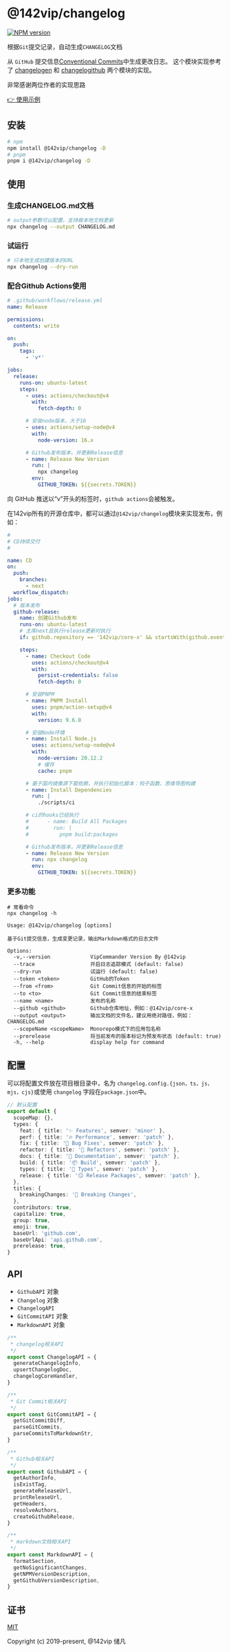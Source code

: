 # @142vip/changelog

[![NPM version](https://img.shields.io/npm/v/@142vip/changelog?labelColor=0b3d52&color=1da469&label=version)](https://www.npmjs.com/package/@142vip/changelog)

根据`Git`提交记录，自动生成`CHANGELOG`文档

从 `GitHub` 提交信息[Conventional Commits](https://www.conventionalcommits.org/en/v1.0.0/)中生成更改日志。 这个模块实现参考了 [changelogen](https://github.com/unjs/changelogen) 和 [changelogithub](https://github.com/antfu/changelogithub) 两个模块的实现。

非常感谢两位作者的实现思路

[👉 使用示例](https://github.com/142vip/core-x/releases)

## 安装

```bash
# npm
npm install @142vip/changelog -D
# pnpm
pnpm i @142vip/changelog -D
```

## 使用

### 生成CHANGELOG.md文档

```bash
# output参数可以配置，支持做本地文档更新
npx changelog --output CHANGELOG.md
```

### 试运行

```bash
# 只本地生成创建版本的URL
npx changelog --dry-run
```

### 配合Github Actions使用

```yml
# .github/workflows/release.yml
name: Release

permissions:
  contents: write

on:
  push:
    tags:
      - 'v*'

jobs:
  release:
    runs-on: ubuntu-latest
    steps:
      - uses: actions/checkout@v4
        with:
          fetch-depth: 0

      # 安装node版本，大于16
      - uses: actions/setup-node@v4
        with:
          node-version: 16.x

      # Github发布版本，并更新Release信息
      - name: Release New Version
        run: |
          npx changelog
        env:
          GITHUB_TOKEN: ${{secrets.TOKEN}}
```

向 GitHub 推送以“v”开头的标签时，`github actions`会被触发。

在142vip所有的开源仓库中，都可以通过`@142vip/changelog`模块来实现发布，例如：

```yaml
#
# CD持续交付
#

name: CD
on:
  push:
    branches:
      - next
  workflow_dispatch:
jobs:
  # 版本发布
  github-release:
    name: 创建Github发布
    runs-on: ubuntu-latest
    # 主库next且执行release更新时执行
    if: github.repository == '142vip/core-x' && startsWith(github.event.head_commit.message, 'chore(release):')

    steps:
      - name: Checkout Code
        uses: actions/checkout@v4
        with:
          persist-credentials: false
          fetch-depth: 0

      # 安装PNPM
      - name: PNPM Install
        uses: pnpm/action-setup@v4
        with:
          version: 9.6.0

      # 安装Node环境
      - name: Install Node.js
        uses: actions/setup-node@v4
        with:
          node-version: 20.12.2
          # 缓存
          cache: pnpm

      # 基于国内镜像源下载依赖，并执行初始化脚本：钩子函数、思维导图构建
      - name: Install Dependencies
        run: |
          ./scripts/ci

      # ci的hooks已经执行
      #      - name: Build All Packages
      #        run: |
      #          pnpm build:packages

      # Github发布版本，并更新Release信息
      - name: Release New Version
        run: npx changelog
        env:
          GITHUB_TOKEN: ${{secrets.TOKEN}}
```

### 更多功能

```shell
# 常看命令
npx changelog -h

Usage: @142vip/changelog [options]

基于Git提交信息，生成变更记录，输出Markdown格式的日志文件

Options:
  -v,--version             VipCommander Version By @142vip
  --trace                  开启日志追踪模式 (default: false)
  --dry-run                试运行 (default: false)
  --token <token>          GitHub的Token
  --from <from>            Git Commit信息的开始的标签
  --to <to>                Git Commit信息的结束标签
  --name <name>            发布的名称
  --github <github>        Github仓库地址，例如：@142vip/core-x
  --output <output>        输出文档的文件名，建议用绝对路径，例如：CHANGELOG.md
  --scopeName <scopeName>  Monorepo模式下的应用包名称
  --prerelease             将当前发布的版本标记为预发布状态 (default: true)
  -h, --help               display help for command
```

## 配置

可以将配置文件放在项目根目录中，名为 `changelog.config.{json，ts，js，mjs，cjs}`或使用 `changelog` 字段在`package.json`中。

```ts
// 默认配置
export default {
  scopeMap: {},
  types: {
    feat: { title: '✨ Features', semver: 'minor' },
    perf: { title: '🔥 Performance', semver: 'patch' },
    fix: { title: '🐛 Bug Fixes', semver: 'patch' },
    refactor: { title: '💅 Refactors', semver: 'patch' },
    docs: { title: '📖 Documentation', semver: 'patch' },
    build: { title: '📦 Build', semver: 'patch' },
    types: { title: '🌊 Types', semver: 'patch' },
    release: { title: '😏 Release Packages', semver: 'patch' },
  },
  titles: {
    breakingChanges: '🚨 Breaking Changes',
  },
  contributors: true,
  capitalize: true,
  group: true,
  emoji: true,
  baseUrl: 'github.com',
  baseUrlApi: 'api.github.com',
  prerelease: true,
}
```

## API

- `GithubAPI` 对象
- `Changelog` 对象
- `ChangelogAPI`
- `GitCommitAPI` 对象
- `MarkdownAPI` 对象

```ts
/**
 * changelog相关API
 */
export const ChangelogAPI = {
  generateChangelogInfo,
  upsertChangelogDoc,
  changelogCoreHandler,
}

/**
 * Git Commit相关API
 */
export const GitCommitAPI = {
  getGitCommitDiff,
  parseGitCommits,
  parseCommitsToMarkdownStr,
}

/**
 * Github相关API
 */
export const GithubAPI = {
  getAuthorInfo,
  isExistTag,
  generateReleaseUrl,
  printReleaseUrl,
  getHeaders,
  resolveAuthors,
  createGithubRelease,
}

/**
 * markdown文档相关API
 */
export const MarkdownAPI = {
  formatSection,
  getNoSignificantChanges,
  getNPMVersionDescription,
  getGithubVersionDescription,
}
```

## 证书

[MIT](https://opensource.org/license/MIT)

Copyright (c) 2019-present, @142vip 储凡
